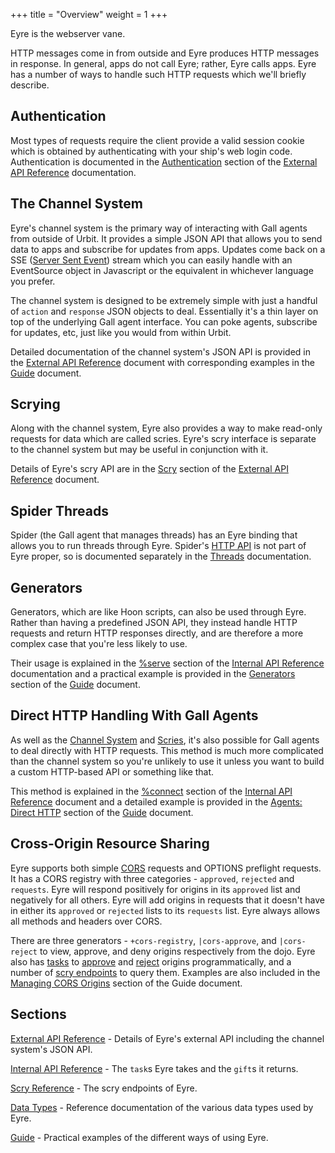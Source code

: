 +++
title = "Overview"
weight = 1
+++

Eyre is the webserver vane.

HTTP messages come in from outside and Eyre produces HTTP messages in response. In general, apps do not call Eyre; rather, Eyre calls apps. Eyre has a number of ways to handle such HTTP requests which we'll briefly describe.

## Authentication

Most types of requests require the client provide a valid session cookie which is obtained by authenticating with your ship's web login code. Authentication is documented in the [Authentication](/reference/arvo/eyre/external-api-ref#authentication) section of the [External API Reference](/reference/arvo/eyre/external-api-ref) documentation.

## The Channel System

Eyre's channel system is the primary way of interacting with Gall agents from outside of Urbit. It provides a simple JSON API that allows you to send data to apps and subscribe for updates from apps. Updates come back on a SSE ([Server Sent Event](https://html.spec.whatwg.org/#server-sent-events)) stream which you can easily handle with an EventSource object in Javascript or the equivalent in whichever language you prefer.

The channel system is designed to be extremely simple with just a handful of `action` and `response` JSON objects to deal. Essentially it's a thin layer on top of the underlying Gall agent interface. You can poke agents, subscribe for updates, etc, just like you would from within Urbit.

Detailed documentation of the channel system's JSON API is provided in the [External API Reference](/reference/arvo/eyre/external-api-ref) document with corresponding examples in the [Guide](/reference/arvo/eyre/guide#using-the-channel-system) document.

## Scrying

Along with the channel system, Eyre also provides a way to make read-only requests for data which are called scries. Eyre's scry interface is separate to the channel system but may be useful in conjunction with it.

Details of Eyre's scry API are in the [Scry](/reference/arvo/eyre/external-api-ref#scry) section of the [External API Reference](/reference/arvo/eyre/external-api-ref) document.

## Spider Threads

Spider (the Gall agent that manages threads) has an Eyre binding that allows you to run threads through Eyre. Spider's [HTTP API](reference/arvo/threads/http-api) is not part of Eyre proper, so is documented separately in the [Threads](reference/arvo/threads/overview) documentation.

## Generators

Generators, which are like Hoon scripts, can also be used through Eyre. Rather than having a predefined JSON API, they instead handle HTTP requests and return HTTP responses directly, and are therefore a more complex case that you're less likely to use.

Their usage is explained in the [%serve](/reference/arvo/eyre/tasks#serve) section of the [Internal API Reference](/reference/arvo/eyre/tasks) documentation and a practical example is provided in the [Generators](/reference/arvo/eyre/guide#generators) section of the [Guide](/reference/arvo/eyre/guide) document.

## Direct HTTP Handling With Gall Agents

As well as the [Channel System](#the-channel-system) and [Scries](#scrying), it's also possible for Gall agents to deal directly with HTTP requests. This method is much more complicated than the channel system so you're unlikely to use it unless you want to build a custom HTTP-based API or something like that.

This method is explained in the [%connect](/reference/arvo/eyre/tasks#connect) section of the [Internal API Reference](/reference/arvo/eyre/tasks) document and a detailed example is provided in the [Agents: Direct HTTP](/reference/arvo/eyre/guide#agents-direct-http) section of the [Guide](/reference/arvo/eyre/guide) document.

## Cross-Origin Resource Sharing

Eyre supports both simple [CORS](https://developer.mozilla.org/en-US/docs/Web/HTTP/CORS) requests and OPTIONS preflight requests. It has a CORS registry with three categories - `approved`, `rejected` and `requests`. Eyre will respond positively for origins in its `approved` list and negatively for all others. Eyre will add origins in requests that it doesn't have in either its `approved` or `rejected` lists to its `requests` list. Eyre always allows all methods and headers over CORS.

There are three generators - `+cors-registry`, `|cors-approve`, and `|cors-reject` to view, approve, and deny origins respectively from the dojo. Eyre also has [tasks](/reference/arvo/eyre/tasks) to [approve](/reference/arvo/eyre/tasks#approve-origin) and [reject](/reference/arvo/eyre/tasks#reject-origin) origins programmatically, and a number of [scry endpoints](/reference/arvo/eyre/scry) to query them. Examples are also included in the [Managing CORS Origins](/reference/arvo/eyre/guide#managing-cors-origins) section of the Guide document.

## Sections

[External API Reference](/reference/arvo/eyre/external-api-ref) - Details of Eyre's external API including the channel system's JSON API.

[Internal API Reference](/reference/arvo/eyre/tasks) - The `task`s Eyre takes and the `gift`s it returns.

[Scry Reference](/reference/arvo/eyre/scry) - The scry endpoints of Eyre.

[Data Types](/reference/arvo/eyre/data-types) - Reference documentation of the various data types used by Eyre.

[Guide](/reference/arvo/eyre/guide) - Practical examples of the different ways of using Eyre.

